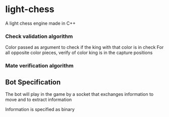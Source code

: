 # light-chess
A light chess engine made in C++


### Check validation algorithm
Color passed as argument to check if the king with that color is in check
For all opposite color pieces, verify of color king is in the capture positions

### Mate verification algorithm

## Bot Specification

The bot will play in the game by a socket that exchanges information to move and to extract information

Information is specified as binary
